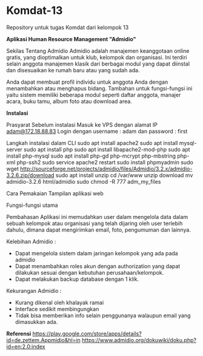 # Komdat-13
Repository untuk tugas Komdat dari kelompok 13

<b>Aplikasi Human Resource Management "Admidio"</b>

Sekilas Tentang Admidio
Admidio adalah manajemen keanggotaan online gratis, yang dioptimalkan untuk klub, kelompok dan organisasi. Ini terdiri selain anggota manajemen klasik dari berbagai modul yang dapat diinstal dan disesuaikan ke rumah baru atau yang sudah ada.

Anda dapat membuat profil individu untuk anggota Anda dengan menambahkan atau menghapus bidang. Tambahan untuk fungsi-fungsi ini yaitu sistem memiliki beberapa modul seperti daftar anggota, manajer acara, buku tamu, album foto atau download area.

<b>Instalasi</b>

Prasyarat Sebelum instalasi
Masuk ke VPS dengan alamat IP adam@172.18.88.83
Login dengan username : adam  dan password : first

Langkah instalasi dalam CLI
sudo apt install apache2
sudo apt install mysql-server
sudo apt install php
sudo apt install libapache2-mod-php
sudo apt install php-mysql
sudo apt install php-gd php-mcrypt php-mbstring php-xml php-ssh2
sudo service apache2 restart
sudo install phpmyadmin
sudo wget http://sourceforge.net/projects/admidio/files/Admidio/3.2.x/admidio-3.2.6.zip/download
sudo apt install unzip
cd /var/www
unzip download
mv admidio-3.2.6 html/admidio
sudo chmod -R 777 adm_my_files


Cara Pemakaian
Tampilan aplikasi web


Fungsi-fungsi utama





Pembahasan
Aplikasi ini memudahkan user dalam mengelola data dalam sebuah kelompok atau organisasi yang 
telah dijaring oleh user terlebih dahulu, dimana dapat mengirimkan email, foto, pengumuman dan lainnya.

Kelebihan Admidio :
<ul>
<li>Dapat mengelola sistem dalam jaringan kelompok yang ada pada admidio</li>
<li>Dapat menambahkan roles akun dengan authorization yang dapat dilakukan sesuai dengan kebutuhan perusahaan/kelompok.</li>
<li>Dapat melakukan backup database dengan 1 klik.</li>
</ul>

Kekurangan Admidio :
<ul>
<li>Kurang dikenal oleh khalayak ramai</li>
<li>Interface sedikit membingungkan</li>
<li>Tidak bisa memberikan info selain penggunanya walaupun email yang dimasukkan ada.</li>
</ul>

<b>Referensi</b>
https://play.google.com/store/apps/details?id=de.zettem.Appmidio&hl=in
https://www.admidio.org/dokuwiki/doku.php?id=en:2.0:index



